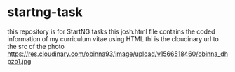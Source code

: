 # startng-task
this repository is for StartNG tasks
this josh.html file contains the coded information of my curriculum vitae using HTML
thi is the cloudinary url to the src of the photo 
https://res.cloudinary.com/obinna93/image/upload/v1566518460/obinna_dhpzo1.jpg
